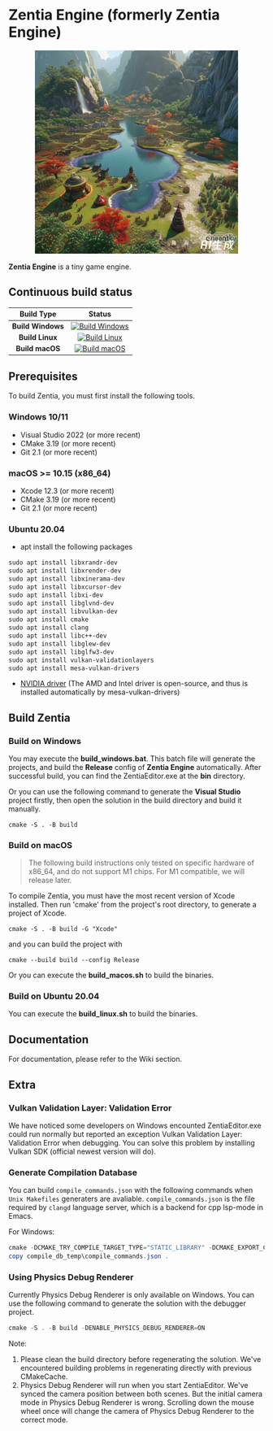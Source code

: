 # Zentia Engine (formerly Zentia Engine)

<p align="center">
  <a href="https://zentia.github.io">
    <img src="engine/source/editor/resource/ZentiaEngine.png" width="400" alt="Zentia Engine logo">
  </a>
</p>

**Zentia Engine** is a tiny game engine.

## Continuous build status

|    Build Type     |                                                                                      Status                                                                                      |
| :---------------: | :------------------------------------------------------------------------------------------------------------------------------------------------------------------------------: |
| **Build Windows** | [![Build Windows](https://github.com/zentia/zentia_engine/actions/workflows/build_windows.yml/badge.svg)](https://github.com/zentia/zentia_engine/workflows/build_windows.yml) |
|  **Build Linux**  |    [![Build Linux](https://github.com/zentia/zentia_engine/actions/workflows/build_linux.yml/badge.svg)](https://github.com/zentia/zentia_engine/actions/workflows/build_linux.yml)    |
|  **Build macOS**  |    [![Build macOS](https://github.com/zentia/zentia_engine/actions/workflows/build_macos.yml/badge.svg)](https://github.com/zentia/zentia_engine/actions/workflows/build_macos.yml)    |

## Prerequisites

To build Zentia, you must first install the following tools.

### Windows 10/11
- Visual Studio 2022 (or more recent)
- CMake 3.19 (or more recent)
- Git 2.1 (or more recent)

### macOS >= 10.15 (x86_64)
- Xcode 12.3 (or more recent)
- CMake 3.19 (or more recent)
- Git 2.1 (or more recent)

### Ubuntu 20.04
 - apt install the following packages
```
sudo apt install libxrandr-dev
sudo apt install libxrender-dev
sudo apt install libxinerama-dev
sudo apt install libxcursor-dev
sudo apt install libxi-dev
sudo apt install libglvnd-dev
sudo apt install libvulkan-dev
sudo apt install cmake
sudo apt install clang
sudo apt install libc++-dev
sudo apt install libglew-dev
sudo apt install libglfw3-dev
sudo apt install vulkan-validationlayers
sudo apt install mesa-vulkan-drivers
```
- [NVIDIA driver](https://docs.nvidia.com/cuda/cuda-installation-guide-linux/index.html#runfile) (The AMD and Intel driver is open-source, and thus is installed automatically by mesa-vulkan-drivers)

## Build Zentia

### Build on Windows
You may execute the **build_windows.bat**. This batch file will generate the projects, and build the **Release** config of **Zentia Engine** automatically. After successful build, you can find the ZentiaEditor.exe at the **bin** directory.

Or you can use the following command to generate the **Visual Studio** project firstly, then open the solution in the build directory and build it manually.
```
cmake -S . -B build
```

### Build on macOS

> The following build instructions only tested on specific hardware of x86_64, and do not support M1 chips. For M1 compatible, we will release later.

To compile Zentia, you must have the most recent version of Xcode installed.
Then run 'cmake' from the project's root directory, to generate a project of Xcode.

```
cmake -S . -B build -G "Xcode"
```
and you can build the project with
```
cmake --build build --config Release
```

Or you can execute the **build_macos.sh** to build the binaries.

### Build on Ubuntu 20.04
You can execute the **build_linux.sh** to build the binaries.

## Documentation
For documentation, please refer to the Wiki section.

## Extra

### Vulkan Validation Layer: Validation Error
We have noticed some developers on Windows encounted ZentiaEditor.exe could run normally but reported an exception Vulkan Validation Layer: Validation Error
when debugging. You can solve this problem by installing Vulkan SDK (official newest version will do).

### Generate Compilation Database

You can build `compile_commands.json` with the following commands when `Unix Makefiles` generaters are avaliable. `compile_commands.json` is the file
required by `clangd` language server, which is a backend for cpp lsp-mode in Emacs.

For Windows:

``` powershell
cmake -DCMAKE_TRY_COMPILE_TARGET_TYPE="STATIC_LIBRARY" -DCMAKE_EXPORT_COMPILE_COMMANDS=ON -S . -B compile_db_temp -G "Unix Makefiles"
copy compile_db_temp\compile_commands.json .
```

### Using Physics Debug Renderer
Currently Physics Debug Renderer is only available on Windows. You can use the following command to generate the solution with the debugger project.

``` powershell
cmake -S . -B build -DENABLE_PHYSICS_DEBUG_RENDERER=ON
```

Note:
1. Please clean the build directory before regenerating the solution. We've encountered building problems in regenerating directly with previous CMakeCache.
2. Physics Debug Renderer will run when you start ZentiaEditor. We've synced the camera position between both scenes. But the initial camera mode in Physics Debug Renderer is wrong. Scrolling down the mouse wheel once will change the camera of Physics Debug Renderer to the correct mode.
